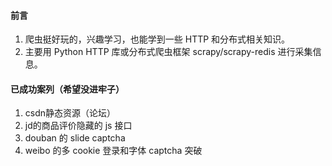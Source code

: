 #### 前言
1. 爬虫挺好玩的，兴趣学习，也能学到一些 HTTP 和分布式相关知识。
2. 主要用 Python HTTP 库或分布式爬虫框架 scrapy/scrapy-redis 进行采集信息。
#### 已成功案列（希望没进牢子）
1. csdn静态资源（论坛）
2. jd的商品评价隐藏的 js 接口
3. douban 的 slide captcha
4. weibo 的多 cookie 登录和字体 captcha 突破
